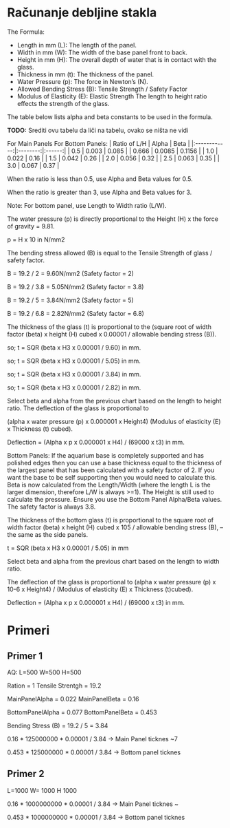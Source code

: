 # Računanje debljine stakla

The Formula: 
- Length in mm (L):	The length of the panel. 
- Width in mm (W):	The width of the base panel front to back. 
- Height in mm (H):	The overall depth of water that is in contact with the glass. 
- Thickness in mm (t):	The thickness of the panel. 
- Water Pressure (p):	The force in Newton’s (N). 
- Allowed Bending Stress (B):	Tensile Strength / Safety Factor 
- Modulus of Elasticity (E):	Elastic Strength The length to height ratio effects the strength of the glass. 

The table below lists alpha and beta constants to be used in the formula.

**TODO:** Srediti ovu tabelu da liči na tabelu, ovako se ništa ne vidi

For Main Panels	For Bottom Panels:
| Ratio of L/H |	Alpha   |	  Beta |
|:------------:|:--------:|:------:|
| 0.5	         | 0.003	  |  0.085 |
| 0.666        | 0.0085   |	0.1156 |
| 1.0          | 0.022    | 0.16   |
| 1.5          | 0.042	  | 0.26   |
| 2.0          | 0.056	  | 0.32	 |
| 2.5          |	0.063	  | 0.35	 |
| 3.0	         | 0.067	  | 0.37   |


When the ratio is less than 0.5, use Alpha and Beta values for 0.5.

When the ratio is greater than 3, use Alpha and Beta values for 3.

Note: For bottom panel, use Length to Width ratio (L/W).

The water pressure (p) is directly proportional to the Height (H) x the force of gravity = 9.81.

p = H x 10 in N/mm2

The bending stress allowed (B) is equal to the Tensile Strength of glass / safety factor.

B = 19.2 / 2 = 9.60N/mm2 (Safety factor = 2)

B = 19.2 / 3.8 = 5.05N/mm2 (Safety factor = 3.8)

B = 19.2 / 5 = 3.84N/mm2 (Safety factor = 5)

B = 19.2 / 6.8 = 2.82N/mm2 (Safety factor = 6.8)

The thickness of the glass (t) is proportional to the (square root of width factor (beta) x height (H) cubed x 0.00001 / allowable bending stress (B)).

so; t = SQR (beta x H3 x 0.00001 / 9.60) in mm.

so; t = SQR (beta x H3 x 0.00001 / 5.05) in mm.

so; t = SQR (beta x H3 x 0.00001 / 3.84) in mm.

so; t = SQR (beta x H3 x 0.00001 / 2.82) in mm.

Select beta and alpha from the previous chart based on the length to height ratio. The deflection of the glass is proportional to

(alpha x water pressure (p) x 0.000001 x Height4) (Modulus of elasticity (E) x Thickness (t) cubed).

Deflection = (Alpha x p x 0.000001 x H4) / (69000 x t3) in mm.

Bottom Panels: If the aquarium base is completely supported and has polished edges then you can use a base thickness equal to the thickness of the largest panel that has been calculated with a safety factor of 2. If you want the base to be self supporting then you would need to calculate this. Beta is now calculated from the Length/Width (where the length L is the larger dimension, therefore L/W is always >=1). The Height is still used to calculate the pressure. Ensure you use the Bottom Panel Alpha/Beta values. The safety factor is always 3.8.

The thickness of the bottom glass (t) is proportional to the square root of width factor (beta) x height (H) cubed x 105 / allowable bending stress (B), – the same as the side panels.

t = SQR (beta x H3 x 0.00001 / 5.05) in mm

Select beta and alpha from the previous chart based on the length to width ratio.

The deflection of the glass is proportional to (alpha x water pressure (p) x 10-6 x Height4) / (Modulus of elasticity (E) x Thickness (t)cubed).

Deflection = (Alpha x p x 0.000001 x H4) / (69000 x t3) in mm.



# Primeri
## Primer 1

AQ: L=500 W=500 H=500

Ration = 1 Tensile Strentgh = 19.2

MainPanelAlpha = 0.022 MainPanelBeta = 0.16

BottomPanelAlpha = 0.077 BottomPanelBeta = 0.453

Bending Stress (B) = 19.2 / 5 = 3.84

0.16 * 125000000 * 0.00001 / 3.84 -> Main Panel ticknes ~7

0.453 * 125000000 * 0.00001 / 3.84 -> Bottom panel ticknes



## Primer 2

L=1000 W= 1000 H 1000

0.16 * 1000000000 * 0.00001 / 3.84 -> Main Panel ticknes ~

0.453 * 1000000000 * 0.00001 / 3.84 -> Bottom panel ticknes
